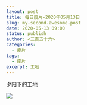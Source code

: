 ```yaml
---
layout: post
title: 每日废片-2020年05月13日
slug: my-second-awesome-post
date: 2020-05-13 09:00
status: publish
author: <三百五十六>
categories: 
  - 废片
tags: 
  - 废片
excerpt: 工地
---
```


夕阳下的工地

![](./images/20200513.jpg)